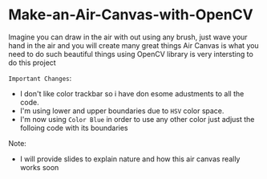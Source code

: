 # Make-an-Air-Canvas-with-OpenCV

Imagine you can draw in the air with out using any brush, just wave your hand in the air and you will create many great things 
Air Canvas is what you need to do such beautiful things
using OpenCV library is very intersting to do this project

`Important Changes`:
- I don't like color trackbar so i have don esome adustments to all the code.
- I'm using lower and upper boundaries due to `HSV` color space.
- I'm now using `Color Blue` in order to use any other color just adjust the folloing code with its boundaries 

Note:
- I will provide slides to explain nature and how this air canvas really works soon
